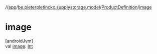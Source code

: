 //[app](../../../index.md)/[be.pieterpletinckx.supplystorage.model](../index.md)/[ProductDefinition](index.md)/[image](image.md)

# image

[androidJvm]\
val [image](image.md): [Int](https://kotlinlang.org/api/latest/jvm/stdlib/kotlin/-int/index.html)
